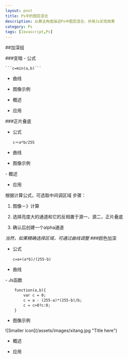 ```yaml
---
layout: post
title: Ps中的图层混合
description: 从算法角度描述Ps中图层混合，并用Js实现效果
category: Ps
tags: [Javascript,Ps]
---
```


##加深组
<div id="ps-canvas" style="display:none">11</div>
###变暗
- 公式

	```c=min(a,b)```
- 曲线

<div id="ba_qx" style="display:none">11</div>

- 图像示例

<div id="ba_demo" style="display:none">11</div>

- 概述

- 应用

###正片叠底
- 公式

	```c＝a*b/255```
- 曲线

<div id="zpdd_qx" style="display:none">11</div>

- 图像示例

<div id="zpdd_demo" style="display:none">11</div>
- 概述

- 应用

根据计算公式，可选取中间调区域
步骤：
1. 图像－》计算

2. 选择亮度大的通道和它的反相置于源一、源二，正片叠底


3. 确认后创建一个alpha通道


*当然，如果精确选择区域，可通过曲线调整*
###颜色加深
- 公式

	```c=a+(a*b)/(255-b)```
- 曲线

<div id="ba_qx" style="display:none">11</div>
- Js函数

		function(a,b){
		    var c = 0;
		    c = a - (255-a)*(255-b)/b;
		    c = c>0?c:0;
		}


- 图像示例

<div id="ba_demo" style="display:none">11</div>
![Smaller icon](/assets/images/xitang.jpg "Title here")

- 概述

- 应用
